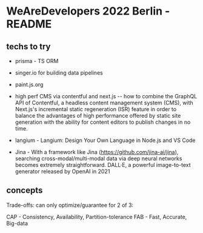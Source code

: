 # WeAreDevelopers 2022 Berlin - README

## techs to try

- prisma - TS ORM
- singer.io for building data pipelines
- paint.js.org
- high perf CMS via contentful and next.js 
-- how to combine the GraphQL API of Contentful, a headless content management system (CMS), with Next.js's incremental static regeneration (ISR) feature in order to balance the advantages of high performance offered by static site generation with the ability for content editors to publish changes in no time.

- langium - Langium: Design Your Own Language in Node.js and VS Code

- Jina - With a framework like Jina (https://github.com/jina-ai/jina), searching cross-modal/multi-modal data via deep neural networks becomes extremely straightforward. DALL&middot;E, a powerful image-to-text generator released by OpenAI in 2021 

## concepts

Trade-offs: can only optimize/guarantee for 2 of 3:

CAP - Consistency, Availability, Partition-tolerance
FAB - Fast, Accurate, Big-data
